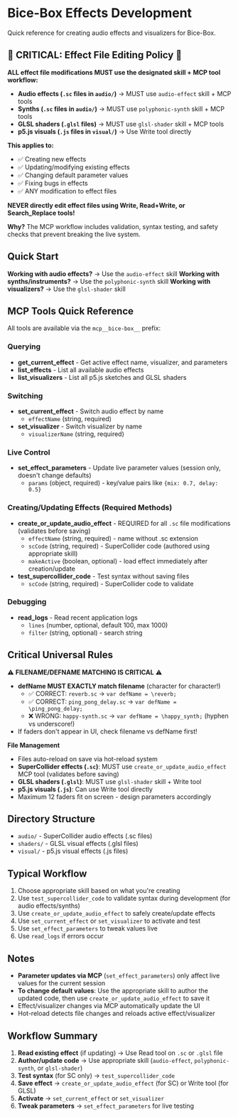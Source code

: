# Bice-Box Effects Development

Quick reference for creating audio effects and visualizers for Bice-Box.

## 🚨 CRITICAL: Effect File Editing Policy 🚨

**ALL effect file modifications MUST use the designated skill + MCP tool workflow:**

- **Audio effects (`.sc` files in `audio/`)** → MUST use `audio-effect` skill + MCP tools
- **Synths (`.sc` files in `audio/`)** → MUST use `polyphonic-synth` skill + MCP tools
- **GLSL shaders (`.glsl` files)** → MUST use `glsl-shader` skill + MCP tools
- **p5.js visuals (`.js` files in `visual/`)** → Use Write tool directly

**This applies to:**
- ✅ Creating new effects
- ✅ Updating/modifying existing effects
- ✅ Changing default parameter values
- ✅ Fixing bugs in effects
- ✅ ANY modification to effect files

**NEVER directly edit effect files using Write, Read+Write, or Search_Replace tools!**

**Why?** The MCP workflow includes validation, syntax testing, and safety checks that prevent breaking the live system.

## Quick Start

**Working with audio effects?** → Use the `audio-effect` skill
**Working with synths/instruments?** → Use the `polyphonic-synth` skill
**Working with visualizers?** → Use the `glsl-shader` skill

## MCP Tools Quick Reference

All tools are available via the `mcp__bice-box__` prefix:

### Querying
- **get_current_effect** - Get active effect name, visualizer, and parameters
- **list_effects** - List all available audio effects
- **list_visualizers** - List all p5.js sketches and GLSL shaders

### Switching
- **set_current_effect** - Switch audio effect by name
  - `effectName` (string, required)
- **set_visualizer** - Switch visualizer by name
  - `visualizerName` (string, required)

### Live Control
- **set_effect_parameters** - Update live parameter values (session only, doesn't change defaults)
  - `params` (object, required) - key/value pairs like `{mix: 0.7, delay: 0.5}`

### Creating/Updating Effects (Required Methods)
- **create_or_update_audio_effect** - REQUIRED for all `.sc` file modifications (validates before saving)
  - `effectName` (string, required) - name without .sc extension
  - `scCode` (string, required) - SuperCollider code (authored using appropriate skill)
  - `makeActive` (boolean, optional) - load effect immediately after creation/update
- **test_supercollider_code** - Test syntax without saving files
  - `scCode` (string, required) - SuperCollider code to validate

### Debugging
- **read_logs** - Read recent application logs
  - `lines` (number, optional, default 100, max 1000)
  - `filter` (string, optional) - search string

## Critical Universal Rules

⚠️ **FILENAME/DEFNAME MATCHING IS CRITICAL** ⚠️
- **defName MUST EXACTLY match filename** (character for character!)
  - ✅ CORRECT: `reverb.sc` → `var defName = \reverb;`
  - ✅ CORRECT: `ping_pong_delay.sc` → `var defName = \ping_pong_delay;`
  - ❌ WRONG: `happy-synth.sc` → `var defName = \happy_synth;` (hyphen vs underscore!)
- If faders don't appear in UI, check filename vs defName first!

**File Management**
- Files auto-reload on save via hot-reload system
- **SuperCollider effects (`.sc`)**: MUST use `create_or_update_audio_effect` MCP tool (validates before saving)
- **GLSL shaders (`.glsl`)**: MUST use `glsl-shader` skill + Write tool
- **p5.js visuals (`.js`)**: Can use Write tool directly
- Maximum 12 faders fit on screen - design parameters accordingly

## Directory Structure

- `audio/` - SuperCollider audio effects (.sc files)
- `shaders/` - GLSL visual effects (.glsl files)
- `visual/` - p5.js visual effects (.js files)

## Typical Workflow

1. Choose appropriate skill based on what you're creating
2. Use `test_supercollider_code` to validate syntax during development (for audio effects/synths)
3. Use `create_or_update_audio_effect` to safely create/update effects
4. Use `set_current_effect` or `set_visualizer` to activate and test
5. Use `set_effect_parameters` to tweak values live
6. Use `read_logs` if errors occur

## Notes

- **Parameter updates via MCP** (`set_effect_parameters`) only affect live values for the current session
- **To change default values**: Use the appropriate skill to author the updated code, then use `create_or_update_audio_effect` to save it
- Effect/visualizer changes via MCP automatically update the UI
- Hot-reload detects file changes and reloads active effect/visualizer

## Workflow Summary

1. **Read existing effect** (if updating) → Use Read tool on `.sc` or `.glsl` file
2. **Author/update code** → Use appropriate skill (`audio-effect`, `polyphonic-synth`, or `glsl-shader`)
3. **Test syntax** (for SC only) → `test_supercollider_code`
4. **Save effect** → `create_or_update_audio_effect` (for SC) or Write tool (for GLSL)
5. **Activate** → `set_current_effect` or `set_visualizer`
6. **Tweak parameters** → `set_effect_parameters` for live testing
